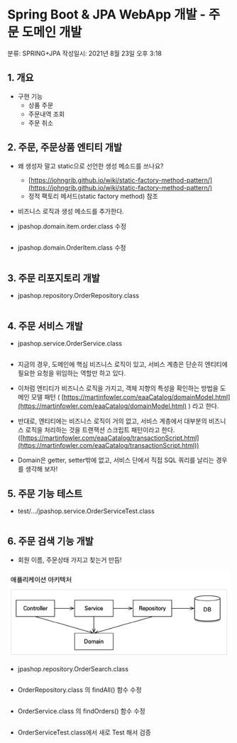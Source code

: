 # Spring Boot & JPA WebApp 개발 - 주문 도메인 개발

분류: SPRING+JPA
작성일시: 2021년 8월 23일 오후 3:18

## 1. 개요

- 구현 기능
  - 상품 주문
  - 주문내역 조회
  - 주문 취소

## 2. 주문, 주문상품 엔티티 개발

- 왜 생성자 말고 static으로 선언한 생성 메소드를 쓰나요?

  - [https://johngrib.github.io/wiki/static-factory-method-pattern/](https://johngrib.github.io/wiki/static-factory-method-pattern/)
  - 정적 팩토리 메서드(static factory method) 참조

- 비즈니스 로직과 생성 메소드를 추가한다.

- jpashop.domain.item.order.class 수정

```java
```

- jpashop.domain.OrderItem.class 수정

```java
```

## 3. 주문 리포지토리 개발

- jpashop.repository.OrderRepository.class

```java
```

## 4. 주문 서비스 개발

- jpashop.service.OrderService.class

```java
```

- 지금의 경우, 도메인에 핵심 비즈니스 로직이 있고, 서비스 계층은 단순히 엔티티에 필요한 요청을 위임하는 역할만 하고 있다.
- 이처럼 엔티티가 비즈니스 로직을 가지고, 객체 지향의 특성을 확인하는 방법을 도메인 모델 패턴 ( [https://martinfowler.com/eaaCatalog/domainModel.html](https://martinfowler.com/eaaCatalog/domainModel.html) ) 라고 한다.

- 반대로, 엔티티에는 비즈니스 로직이 거의 없고, 서비스 계층에서 대부분의 비즈니스 로직을 처리하는 것을 트랜잭션 스크립트 패턴이라고 한다. ([https://martinfowler.com/eaaCatalog/transactionScript.html](https://martinfowler.com/eaaCatalog/transactionScript.html))
- Domain은 getter, setter밖에 없고, 서비스 단에서 직접 SQL 쿼리를 날리는 경우를 생각해 보자!

## 5. 주문 기능 테스트

- test/.../jpashop.service.OrderServiceTest.class

```java
```

## 6. 주문 검색 기능 개발

- 회원 이름, 주문상태 가지고 찾는거 만듬!

![Untitled](https://github.com/LemonDouble/TIL/blob/main/spring/img/Untitled%2026.png)

- jpashop.repository.OrderSearch.class

```java
```

- OrderRepository.class 의 findAll() 함수 수정

```java
```

- OrderService.class 의 findOrders() 함수 수정

```java
```

- OrderServiceTest.class에서 새로 Test 해서 검증

```java
```
